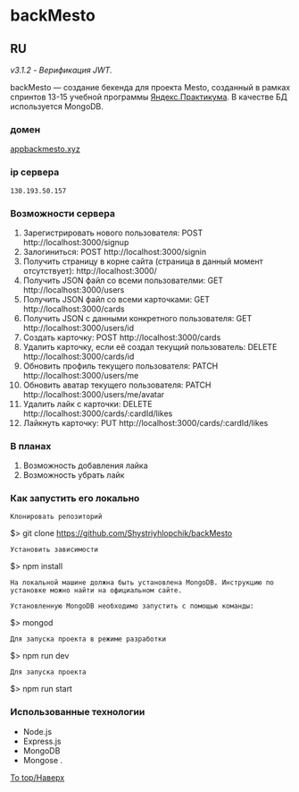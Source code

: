 # backMesto
## RU

_v3.1.2 - Верификация JWT._

backMesto &mdash; создание бекенда для проекта Mesto, созданный в рамках спринтов 13-15 учебной программы [Яндекс.Практикума](https://praktikum.yandex.ru/profile/web-developer/). В качестве БД используется MongoDB.

### домен
  [appbackmesto.xyz](https://appbackmesto.xyz/)

### ip сервера
    130.193.50.157

### Возможности сервера
1. Зарегистрировать нового пользователя: POST http://localhost:3000/signup 
2. Залогиниться: POST http://localhost:3000/signin 
3. Получить страницу в корне сайта (страница в данный момент отсутствует): http://localhost:3000/
4. Получить JSON файл со всеми пользователми: GET http://localhost:3000/users
5. Получить JSON файл со всеми карточками: GET http://localhost:3000/cards
6. Получить JSON с данными конкретного пользователя: GET http://localhost:3000/users/id
7. Создать карточку: POST http://localhost:3000/cards
8. Удалить карточку, если её создал текущий пользователь: DELETE http://localhost:3000/cards/id
9. Обновить профиль текущего пользователя: PATCH http://localhost:3000/users/me
10. Обновить аватар текущего пользователя: PATCH http://localhost:3000/users/me/avatar
11. Удалить лайк с карточки: DELETE http://localhost:3000/cards/:cardId/likes
12. Лайкнуть карточку: PUT http://localhost:3000/cards/:cardId/likes


### В планах
1. Возможность добавления лайка
2. Возможность убрать лайк


### Как запустить его локально

    Клонировать репозиторий

$> git clone https://github.com/Shystriyhlopchik/backMesto

    Установить зависимости

$> npm install

    На локальной машине должна быть установлена MongoDB. Инструкцию по установке можно найти на официальном сайте.    

    Установленную MongoDB необходимо запустить с помощью команды:

$> mongod

    Для запуска проекта в режиме разработки

$> npm run dev

    Для запуска проекта

$> npm run start


### Использованные технологии
+ Node.js
+ Express.js
+ MongoDB
+ Mongose
.


[To top/Наверх](#backMesto)
